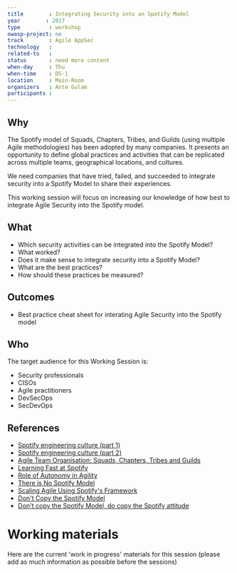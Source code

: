 ```yaml
---
title        : Integrating Security into an Spotify Model
year		: 2017
type         : workshop
owasp-project: no
track        : Agile AppSec
technology   :
related-to   :
status       : need more content
when-day     : Thu
when-time    : DS-1
location     : Main-Room
organizers   : Ante Gulam
participants : 
---
```


## Why

The Spotify model of Squads, Chapters, Tribes, and Guilds (using multiple Agile methodologies) has been adopted by many companies. It presents an opportunity to define global practices and activities that can be replicated across multiple teams, geographical locations, and cultures.

We need companies that have tried, failed, and succeeded to integrate security into a Spotify Model to share their experiences.

This working session will focus on increasing our knowledge of how best to integrate Agile Security into the Spotify model.

## What

 - Which security activities can be integrated into the Spotify Model?
 - What worked?
 - Does it make sense to integrate security into a Spotify Model?
 - What are the best practices?
 - How should these practices be measured?
 
## Outcomes

- Best practice cheat sheet for interating Agile Security into the Spotify model

## Who

The target audience for this Working Session is:

- Security professionals
- CISOs
- Agile practitioners
- DevSecOps
- SecDevOps

## References

 - [Spotify engineering culture (part 1)](https://labs.spotify.com/2014/03/27/spotify-engineering-culture-part-1/)
 - [Spotify engineering culture (part 2)](https://labs.spotify.com/2014/09/20/spotify-engineering-culture-part-2/)
 - [Agile Team Organisation: Squads, Chapters, Tribes and Guilds](http://www.full-stackagile.com/2016/02/14/team-organisation-squads-chapters-tribes-and-guilds/)
 - [Learning Fast at Spotify](https://www.infoq.com/interviews/learning-fast-spotify-marcus)
 - [Role of Autonomy in Agility](https://www.infoq.com/news/2015/10/autonomy-agility)
 - [There is No Spotify Model](https://www.infoq.com/presentations/spotify-culture-stc)
 - [Scaling Agile Using Spotify's Framework](https://www.scrumalliance.org/community/articles/2015/december/scaling-agile-using-spotify-s-framework)
 - [Don't Copy the Spotify Model](https://www.infoq.com/news/2016/10/no-spotify-model)
 - [Don't copy the Spotify Model, do copy the Spotify attitude](https://www.happymelly.com/dont-copy-spotify-model)

# Working materials

Here are the current 'work in progress' materials for this session (please add as much information as possible before the sessions)
